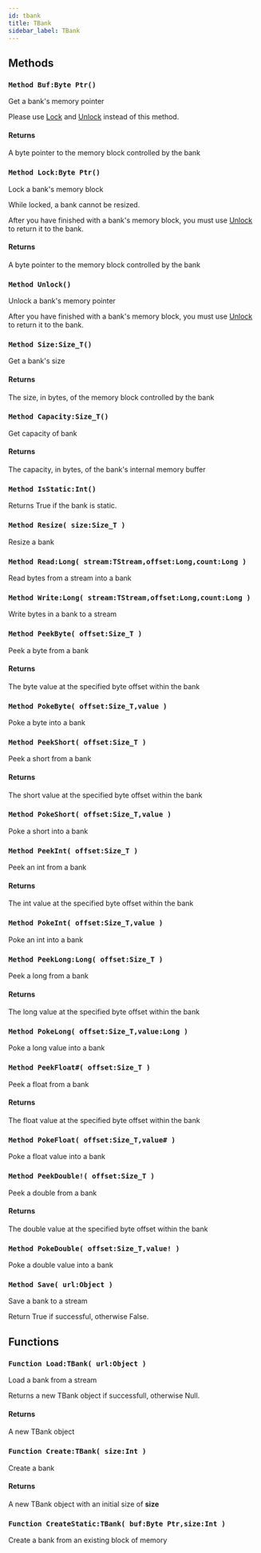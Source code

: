 ```yaml
---
id: tbank
title: TBank
sidebar_label: TBank
---
```



## Methods

### `Method Buf:Byte Ptr()`

Get a bank's memory pointer


Please use [Lock](../../brl/brl.bank/#method-lock-byte-ptr) and [Unlock](../../brl/brl.bank/#method-unlock) instead of this method.


#### Returns
A byte pointer to the memory block controlled by the bank



### `Method Lock:Byte Ptr()`

Lock a bank's memory block


While locked, a bank cannot be resized.

After you have finished with a bank's memory block, you must use [Unlock](../../brl/brl.bank/#method-unlock)
to return it to the bank.


#### Returns
A byte pointer to the memory block controlled by the bank



### `Method Unlock()`

Unlock a bank's memory pointer


After you have finished with a bank's memory block, you must use [Unlock](../../brl/brl.bank/#method-unlock)
to return it to the bank.



### `Method Size:Size_T()`

Get a bank's size

#### Returns
The size, in bytes, of the memory block controlled by the bank



### `Method Capacity:Size_T()`

Get capacity of bank

#### Returns
The capacity, in bytes, of the bank's internal memory buffer



### `Method IsStatic:Int()`

Returns True if the bank is static.


### `Method Resize( size:Size_T )`

Resize a bank


### `Method Read:Long( stream:TStream,offset:Long,count:Long )`

Read bytes from a stream into a bank


### `Method Write:Long( stream:TStream,offset:Long,count:Long )`

Write bytes in a bank to a stream


### `Method PeekByte( offset:Size_T )`

Peek a byte from a bank

#### Returns
The byte value at the specified byte offset within the bank



### `Method PokeByte( offset:Size_T,value )`

Poke a byte into a bank


### `Method PeekShort( offset:Size_T )`

Peek a short from a bank

#### Returns
The short value at the specified byte offset within the bank



### `Method PokeShort( offset:Size_T,value )`

Poke a short into a bank


### `Method PeekInt( offset:Size_T )`

Peek an int from a bank

#### Returns
The int value at the specified byte offset within the bank



### `Method PokeInt( offset:Size_T,value )`

Poke an int into a bank


### `Method PeekLong:Long( offset:Size_T )`

Peek a long from a bank

#### Returns
The long value at the specified byte offset within the bank



### `Method PokeLong( offset:Size_T,value:Long )`

Poke a long value into a bank


### `Method PeekFloat#( offset:Size_T )`

Peek a float from a bank

#### Returns
The float value at the specified byte offset within the bank



### `Method PokeFloat( offset:Size_T,value# )`

Poke a float value into a bank


### `Method PeekDouble!( offset:Size_T )`

Peek a double from a bank

#### Returns
The double value at the specified byte offset within the bank



### `Method PokeDouble( offset:Size_T,value! )`

Poke a double value into a bank


### `Method Save( url:Object )`

Save a bank to a stream


Return True if successful, otherwise False.



## Functions

### `Function Load:TBank( url:Object )`

Load a bank from a stream


Returns a new TBank object if successfull, otherwise Null.


#### Returns
A new TBank object



### `Function Create:TBank( size:Int )`

Create a bank

#### Returns
A new TBank object with an initial size of <b>size</b>



### `Function CreateStatic:TBank( buf:Byte Ptr,size:Int )`

Create a bank from an existing block of memory


